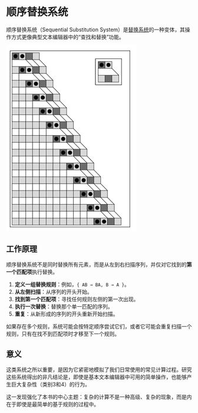 # 顺序替换系统

顺序替换系统（Sequential Substitution System）是[替换系统](annotation:substitution-systems)的一种变体，其操作方式更像典型文本编辑器中的“查找和替换”功能。

![有序替代系统的基础规则](../../images/chapter3/p89.png)


## 工作原理

顺序替换系统不是同时替换所有元素，而是从左到右扫描序列，并仅对它找到的**第一个匹配项**执行替换。

1.  **定义一组替换规则**：例如，`{ AB → BA, B → A }`。
2.  **从左侧扫描**：从序列的开头开始。
3.  **找到第一个匹配项**：寻找任何规则左侧的第一次出现。
4.  **执行一次替换**：替换那个单一匹配的序列。
5.  **重复**：从新形成的序列的开头重新开始扫描。

如果存在多个规则，系统可能会按特定顺序尝试它们，或者它可能会重复扫描一个规则，只有在找不到匹配项时才移至下一个规则。

## 意义

这类系统之所以重要，是因为它紧密地模拟了我们日常使用的常见计算过程。研究这些系统得出的非凡结论是，即使是基本文本编辑器中可用的简单操作，也能够产生巨大复杂性（类别3和4）的行为。

这一发现强化了本书的中心主题：复杂的计算不是一种高级、复杂的现象，而是内在于即使是最简单的基于规则的过程中。